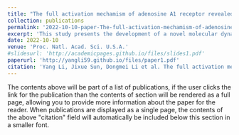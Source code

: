 ```yaml
---
title: "The full activation mechamism of adenosine A1 receptor revealed by GaMD and supervised GaMD (Su-GaMD) simulations."
collection: publications
permalink: '2022-10-10-paper-The-full-activation-mechamism-of-adenosine-A1-receptor-revealed-by-GaMD-and-supervised-GaMD-(Su-GaMD)-simulations' #'https://www.pnas.org/doi/10.1073/pnas.2203702119'
excerpt: 'This study presents the development of a novel molecular dynamics simulation approach called supervised Gaussian accelerated MD (Su-GaMD), which successfully simulates the full activation mechanism of the adenosine A1 receptor (A1R) within hundreds of nanoseconds. By revealing the recognition pathways of both the agonist and G protein to the G protein–coupled receptor (GPCR), this research provides valuable structural insights into A1R, potentially advancing drug discovery efforts for targeting this receptor.'
date: 2022-10-10
venue: 'Proc. Natl. Acad. Sci. U.S.A.'
#slidesurl: 'http://academicpages.github.io/files/slides1.pdf'
paperurl: 'http://yangli59.github.io/files/paper1.pdf'
citation: 'Yang Li, Jixue Sun, Dongmei Li et al. The full activation mechanism of the adenosine A1 receptor revealed by GaMD and Su-GaMD simulations. Proc Natl Acad Sci USA 2022, 119 (42)'
---
```


The contents above will be part of a list of publications, if the user clicks the link for the publication than the contents of section will be rendered as a full page, allowing you to provide more information about the paper for the reader. When publications are displayed as a single page, the contents of the above "citation" field will automatically be included below this section in a smaller font.
